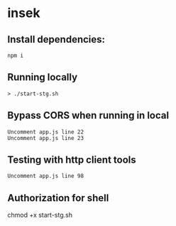 # insek

## Install dependencies:
	npm i

## Running locally
	> ./start-stg.sh

## Bypass CORS when running in local
	Uncomment app.js line 22
	Uncomment app.js line 23

## Testing with http client tools
	Uncomment app.js line 98
## Authorization for shell    
chmod +x start-stg.sh